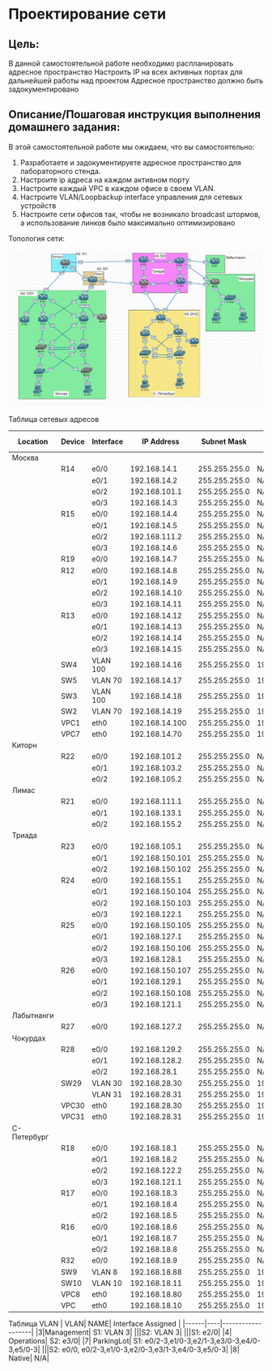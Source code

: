 # Проектирование сети

## Цель:
В данной самостоятельной работе необходимо распланировать адресное пространство
Настроить IP на всех активных портах для дальнейшей работы над проектом
Адресное пространство должно быть задокументировано

## Описание/Пошаговая инструкция выполнения домашнего задания:
В этой самостоятельной работе мы ожидаем, что вы самостоятельно:

1. Разработаете и задокументируете адресное пространство для лабораторного стенда.
2. Настроите ip адреса на каждом активном порту
3. Настроите каждый VPC в каждом офисе в своем VLAN.
4. Настроите VLAN/Loopbackup interface управления для сетевых устройств
5. Настроите сети офисов так, чтобы не возникало broadcast штормов, а использование линков было максимально оптимизировано



Топология сети:

![](base_scheme.png)

  Таблица сетевых адресов


| Location | Device | Interface | IP Address   | Subnet Mask     |Default Gateway|
|-------   |------- |------     |---------     |---------------- |---------------|
|  Москва  |        |           |              |                 |               |
|          |R14     |e0/0       |192.168.14.1 |255.255.255.0    |N/A            |
|          |        |e0/1       |192.168.14.2 |255.255.255.0  |N/A            |
|          |        |e0/2       |192.168.101.1 |255.255.255.0    |N/A            |
|          |        |e0/3       |192.168.14.3 |255.255.255.0    |N/A            |
|          |R15     |e0/0       |192.168.14.4 |255.255.255.0    |N/A            |
|          |        |e0/1       |192.168.14.5 |255.255.255.0  |N/A            |
|          |        |e0/2       |192.168.111.2 |255.255.255.0    |N/A            |
|          |        |e0/3       |192.168.14.6 |255.255.255.0    |N/A            |
|          |R19     |e0/0       |192.168.14.7 |255.255.255.0    |N/A            |
|          |R12     |e0/0       |192.168.14.8 |255.255.255.0    |N/A            |
|          |        |e0/1       |192.168.14.9 |255.255.255.0  |N/A            |
|          |        |e0/2       |192.168.14.10 |255.255.255.0    |N/A            |
|          |        |e0/3       |192.168.14.11 |255.255.255.0    |N/A            |
|          |R13     |e0/0       |192.168.14.12 |255.255.255.0    |N/A            |
|          |        |e0/1       |192.168.14.13 |255.255.255.0  |N/A            |
|          |        |e0/2       |192.168.14.14 |255.255.255.0    |N/A            |
|          |        |e0/3       |192.168.14.15 |255.255.255.0    |N/A            |
|          |SW4    |VLAN 100    |192.168.14.16   |   255.255.255.0              | 	192.168.14.1		     |
|          |SW5    |VLAN 70    |192.168.14.17   |   255.255.255.0              | 	192.168.14.4		     |
|          |SW3    |VLAN 100    |192.168.14.18   |   255.255.255.0              | 	192.168.14.1		     |
|          |SW2    |VLAN 70    |192.168.14.19   |   255.255.255.0              | 	192.168.14.4		     |
|          |VPC1   |eth0       |192.168.14.100 |255.255.255.0    |192.168.14.1           |
|          |VPC7   |eth0       |192.168.14.70 |255.255.255.0    |192.168.14.4           |
|  Киторн  |        |           |              |                 | 			     |
|          |R22     |e0/0       |192.168.101.2 |255.255.255.0    |N/A            |
|          |        |e0/1       |192.168.103.2 |255.255.255.0    |N/A            |
|          |        |e0/2       |192.168.105.2 |255.255.255.0    |N/A            |
|  Лимас   |        |           |              |                 | 			     |
|          |R21     |e0/0       |192.168.111.1 |255.255.255.0    |N/A            |
|          |        |e0/1       |192.168.133.1 |255.255.255.0    |N/A            |
|          |        |e0/2       |192.168.155.2 |255.255.255.0    |N/A            |
| Триада   |        |           |              |                 |               |
|          |R23     |e0/0       |192.168.105.1 |255.255.255.0    |N/A            |
|          |        |e0/1       |192.168.150.101 |255.255.255.0  |N/A            |
|          |        |e0/2       |192.168.150.102 |255.255.255.0  |N/A            |
|          |R24     |e0/0       |192.168.155.1 |255.255.255.0    |N/A            |
|          |        |e0/1       |192.168.150.104 |255.255.255.0  |N/A            |
|          |        |e0/2       |192.168.150.103 |255.255.255.0  |N/A            |
|          |        |e0/3       |192.168.122.1 |255.255.255.0  |N/A            |
|          |R25     |e0/0       |192.168.150.105 |255.255.255.0    |N/A            |
|          |        |e0/1       |192.168.127.1 |255.255.255.0  |N/A            |
|          |        |e0/2       |192.168.150.106 |255.255.255.0  |N/A            |
|          |        |e0/3       |192.168.128.1 |255.255.255.0  |N/A            |
|          |R26     |e0/0       |192.168.150.107 |255.255.255.0    |N/A            |
|          |        |e0/1       |192.168.129.1 |255.255.255.0  |N/A            |
|          |        |e0/2       |192.168.150.108 |255.255.255.0  |N/A            |
|          |        |e0/3       |192.168.121.1 |255.255.255.0  |N/A            |
|Лабытнанги|        |           |              |                 | 			     |
|          |R27     |e0/0       |192.168.127.2 |255.255.255.0    |N/A            |
|Чокурдах  |        |           |              |                 | 			     |
|          |R28     |e0/0       |192.168.129.2 |255.255.255.0    |N/A            |
|          |        |e0/1       |192.168.128.2 |255.255.255.0  |N/A            |
|          |        |e0/2       |192.168.28.1 |255.255.255.0  |N/A            |
|          |SW29    |VLAN 30    |192.168.28.30   |   255.255.255.0              | 	192.168.28.1		     |
|          |		  |VLAN 31  |192.168.28.31   |   255.255.255.0              | 	192.168.28.1		     |
|          |VPC30   |eth0       |192.168.28.30 |255.255.255.0    |192.168.28.1           |
|          |VPC31   |eth0       |192.168.28.31 |255.255.255.0    |192.168.28.1          |
|С-Петербург|        |           |              |                 |               |
|          |R18     |e0/0       |192.168.18.1  |255.255.255.0    |N/A            |
|          |        |e0/1       |192.168.18.2  |255.255.255.0    |N/A            |
|          |        |e0/2       |192.168.122.2 |255.255.255.0    |N/A            |
|          |        |e0/3       |192.168.121.1 |255.255.255.0    |N/A            |
|          |R17     |e0/0       |192.168.18.3  |255.255.255.0    |N/A            |
|          |        |e0/1       |192.168.18.4  |255.255.255.0    |N/A            |
|          |        |e0/2       |192.168.18.5  |255.255.255.0    |N/A            |
|          |R16     |e0/0       |192.168.18.6  |255.255.255.0    |N/A            |
|          |        |e0/1       |192.168.18.7  |255.255.255.0    |N/A            |
|          |        |e0/2       |192.168.18.8  |255.255.255.0    |N/A            |
|          |R32     |e0/0       |192.168.18.9  |255.255.255.0    |N/A            |
|          |SW9    |VLAN 8    |192.168.18.88   |   255.255.255.0              | 	192.168.18.2		     |
|          |SW10    |VLAN 10    |192.168.18.11   |   255.255.255.0              | 	192.168.18.1		     |
|          |VPC8   |eth0       |192.168.18.80 |255.255.255.0    |192.168.28.1           |
|          |VPC   |eth0       |192.168.18.10 |255.255.255.0    |192.168.28.1           |







Таблица VLAN
| VLAN| NAME| Interface Assigned |
|------|----|-------------------|
|3|Management| S1: VLAN 3|
|||S2: VLAN 3|
|||S1: e2/0|
|4| Operations| S2: e3/0|
|7| ParkingLot| S1: e0/2-3,e1/0-3,e2/1-3,e3/0-3,e4/0-3,e5/0-3|
|||S2: e0/0, e0/2-3,e1/0-3,e2/0-3,e3/1-3,e4/0-3,e5/0-3|
|8| Native| N/A|